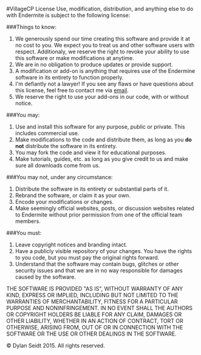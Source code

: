 #VillageCP License
Use, modification, distribution, and anything else to do with Endermite is subject to the following license:

###Things to know:

 1. We generously spend our time creating this software and provide it at no cost to you. We expect you to treat us and other software users with respect. Additionaly, we reserve the right to revoke your ability to use this software or make modifications at anytime.
 2. We are in no obligation to produce updates or provide support.
 3. A modification or add-on is anything that requires use of the Endermine software in its entirety to function properly.
 4. I'm defiantly not a lawyer! If you see any flaws or have questions about this license, feel free to contact me via [email](mailto:dylan.seidt@gmail.com).
 5. We reserve the right to use your add-ons in our code, with or without notice.

###You may:
 1. Use and install this software for any purpose, public or private. This includes commercial use.
 2. Make modifications to the code and distribute them, as long as you **do not** distribute the software in its entirety.
 3. You may fork the code and view it for educational purposes.
 4. Make tutorials, guides, etc. as long as you give credit to us and make sure all downloads come from us.

###You may not, under any circumstance:
 1. Distribute the software in its entirety or substantial parts of it.
 2. Rebrand the software, or claim it as your own.
 3. Encode your modifications or changes.
 4. Make seemingly official websites, posts, or discussion websites related to Endermite without prior permission from one of the official team members.

###You must:
 1. Leave copyright notices and branding intact.
 2. Have a publicly visible repository of your changes. You have the rights to you code, but you must pay the original rights forward.
 3. Understand that the software may contain bugs, glitches or other security issues and that we are in no way responsible for damages caused by the software.

THE SOFTWARE IS PROVIDED "AS IS", WITHOUT WARRANTY OF ANY KIND, EXPRESS OR
IMPLIED, INCLUDING BUT NOT LIMITED TO THE WARRANTIES OF MERCHANTABILITY,
FITNESS FOR A PARTICULAR PURPOSE AND NONINFRINGEMENT. IN NO EVENT SHALL THE
AUTHORS OR COPYRIGHT HOLDERS BE LIABLE FOR ANY CLAIM, DAMAGES OR OTHER
LIABILITY, WHETHER IN AN ACTION OF CONTRACT, TORT OR OTHERWISE, ARISING FROM,
OUT OF OR IN CONNECTION WITH THE SOFTWARE OR THE USE OR OTHER DEALINGS IN
THE SOFTWARE.

 © Dylan Seidt 2015. All rights reserved.
